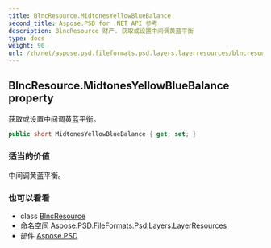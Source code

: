 ```yaml
---
title: BlncResource.MidtonesYellowBlueBalance
second_title: Aspose.PSD for .NET API 参考
description: BlncResource 财产. 获取或设置中间调黄蓝平衡
type: docs
weight: 90
url: /zh/net/aspose.psd.fileformats.psd.layers.layerresources/blncresource/midtonesyellowbluebalance/
---
```

## BlncResource.MidtonesYellowBlueBalance property

获取或设置中间调黄蓝平衡。

```csharp
public short MidtonesYellowBlueBalance { get; set; }
```

### 适当的价值

中间调黄蓝平衡。

### 也可以看看

* class [BlncResource](../)
* 命名空间 [Aspose.PSD.FileFormats.Psd.Layers.LayerResources](../../blncresource/)
* 部件 [Aspose.PSD](../../../)


